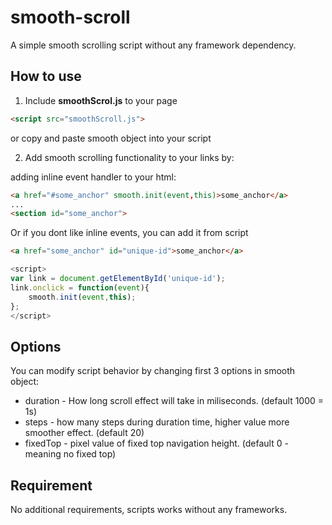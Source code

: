 smooth-scroll
=============

A simple smooth scrolling script without any framework dependency.

## How to use
1) Include **smoothScrol.js** to your page 
```html
<script src="smoothScroll.js">
```
or copy and paste smooth object into your script

2) Add smooth scrolling functionality to your links by:

adding inline event handler to your html:
```html
<a href="#some_anchor" smooth.init(event,this)>some_anchor</a>
...
<section id="some_anchor">
```
Or if you dont like inline events, you can add it from script
```html
<a href="some_anchor" id="unique-id">some_anchor</a>
```

```javascript
<script>
var link = document.getElementById('unique-id');
link.onclick = function(event){
    smooth.init(event,this);
};
</script>
```

## Options 
You can modify script behavior by changing first 3 options in smooth object:
 - duration - How long scroll effect will take in miliseconds. (default 1000 = 1s)
 - steps - how many steps during duration time, higher value more smoother effect. (default 20)
 - fixedTop - pixel value of fixed top navigation height. (default 0 - meaning no fixed top)

## Requirement
No additional requirements, scripts works without any frameworks.

